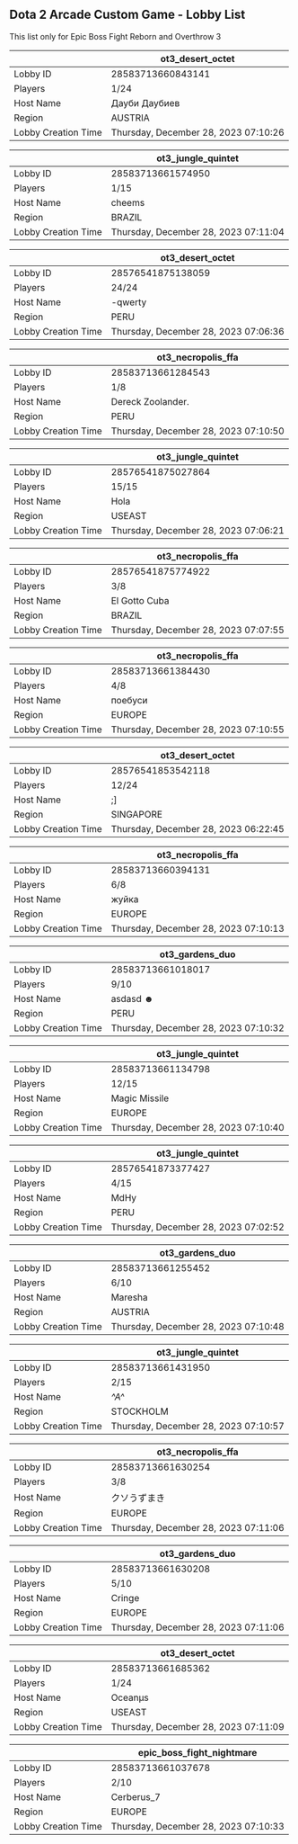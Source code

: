 ## Dota 2 Arcade Custom Game - Lobby List

This list only for Epic Boss Fight Reborn and Overthrow 3

|  | ot3_desert_octet |
| ------ | ------ |
| Lobby ID | 28583713660843141 |
| Players | 1/24 |
| Host Name | Дауби Даубиев |
| Region | AUSTRIA |
| Lobby Creation Time | Thursday, December 28, 2023 07:10:26 |


|  | ot3_jungle_quintet |
| ------ | ------ |
| Lobby ID | 28583713661574950 |
| Players | 1/15 |
| Host Name | cheems |
| Region | BRAZIL |
| Lobby Creation Time | Thursday, December 28, 2023 07:11:04 |


|  | ot3_desert_octet |
| ------ | ------ |
| Lobby ID | 28576541875138059 |
| Players | 24/24 |
| Host Name | -qwerty |
| Region | PERU |
| Lobby Creation Time | Thursday, December 28, 2023 07:06:36 |


|  | ot3_necropolis_ffa |
| ------ | ------ |
| Lobby ID | 28583713661284543 |
| Players | 1/8 |
| Host Name | Dereck Zoolander. |
| Region | PERU |
| Lobby Creation Time | Thursday, December 28, 2023 07:10:50 |


|  | ot3_jungle_quintet |
| ------ | ------ |
| Lobby ID | 28576541875027864 |
| Players | 15/15 |
| Host Name | Hola |
| Region | USEAST |
| Lobby Creation Time | Thursday, December 28, 2023 07:06:21 |


|  | ot3_necropolis_ffa |
| ------ | ------ |
| Lobby ID | 28576541875774922 |
| Players | 3/8 |
| Host Name | El Gotto Cuba |
| Region | BRAZIL |
| Lobby Creation Time | Thursday, December 28, 2023 07:07:55 |


|  | ot3_necropolis_ffa |
| ------ | ------ |
| Lobby ID | 28583713661384430 |
| Players | 4/8 |
| Host Name | поебуси |
| Region | EUROPE |
| Lobby Creation Time | Thursday, December 28, 2023 07:10:55 |


|  | ot3_desert_octet |
| ------ | ------ |
| Lobby ID | 28576541853542118 |
| Players | 12/24 |
| Host Name | ;] |
| Region | SINGAPORE |
| Lobby Creation Time | Thursday, December 28, 2023 06:22:45 |


|  | ot3_necropolis_ffa |
| ------ | ------ |
| Lobby ID | 28583713660394131 |
| Players | 6/8 |
| Host Name | жуйка |
| Region | EUROPE |
| Lobby Creation Time | Thursday, December 28, 2023 07:10:13 |


|  | ot3_gardens_duo |
| ------ | ------ |
| Lobby ID | 28583713661018017 |
| Players | 9/10 |
| Host Name | asdasd ☻ |
| Region | PERU |
| Lobby Creation Time | Thursday, December 28, 2023 07:10:32 |


|  | ot3_jungle_quintet |
| ------ | ------ |
| Lobby ID | 28583713661134798 |
| Players | 12/15 |
| Host Name | Magic Missile |
| Region | EUROPE |
| Lobby Creation Time | Thursday, December 28, 2023 07:10:40 |


|  | ot3_jungle_quintet |
| ------ | ------ |
| Lobby ID | 28576541873377427 |
| Players | 4/15 |
| Host Name | MdHy |
| Region | PERU |
| Lobby Creation Time | Thursday, December 28, 2023 07:02:52 |


|  | ot3_gardens_duo |
| ------ | ------ |
| Lobby ID | 28583713661255452 |
| Players | 6/10 |
| Host Name | Maresha |
| Region | AUSTRIA |
| Lobby Creation Time | Thursday, December 28, 2023 07:10:48 |


|  | ot3_jungle_quintet |
| ------ | ------ |
| Lobby ID | 28583713661431950 |
| Players | 2/15 |
| Host Name | *^A^* |
| Region | STOCKHOLM |
| Lobby Creation Time | Thursday, December 28, 2023 07:10:57 |


|  | ot3_necropolis_ffa |
| ------ | ------ |
| Lobby ID | 28583713661630254 |
| Players | 3/8 |
| Host Name | クソうずまき |
| Region | EUROPE |
| Lobby Creation Time | Thursday, December 28, 2023 07:11:06 |


|  | ot3_gardens_duo |
| ------ | ------ |
| Lobby ID | 28583713661630208 |
| Players | 5/10 |
| Host Name | Cringe |
| Region | EUROPE |
| Lobby Creation Time | Thursday, December 28, 2023 07:11:06 |


|  | ot3_desert_octet |
| ------ | ------ |
| Lobby ID | 28583713661685362 |
| Players | 1/24 |
| Host Name | Oceanμs |
| Region | USEAST |
| Lobby Creation Time | Thursday, December 28, 2023 07:11:09 |


|  | epic_boss_fight_nightmare |
| ------ | ------ |
| Lobby ID | 28583713661037678 |
| Players | 2/10 |
| Host Name | Cerberus_7 |
| Region | EUROPE |
| Lobby Creation Time | Thursday, December 28, 2023 07:10:33 |


